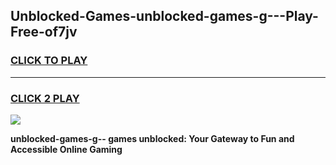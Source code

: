 
## Unblocked-Games-unblocked-games-g---Play-Free-of7jv
<h3>
<a href="https://premium76.site?title=unblocked-games-g--&ref=18A1">CLICK TO PLAY</a></h3>
<hr>

<h3>
<a href="https://premium76.site?title=unblocked-games-g--&ref=18A1">CLICK 2 PLAY</a>
  
</h3>

<a href="https://premium76.site?title=unblocked-games-g--&ref=18A1"><img src="https://clearcache.store/games.png"></a>


**unblocked-games-g-- games unblocked: Your Gateway to Fun and Accessible Online Gaming**
